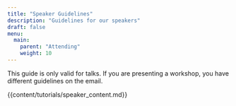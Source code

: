 ```yaml
---
title: "Speaker Guidelines"
description: "Guidelines for our speakers"
draft: false
menu:
  main:
    parent: "Attending"
    weight: 10
---
```


This guide is only valid for talks. If you are presenting a workshop, you have different guidelines on the email.

{{content/tutorials/speaker_content.md}} 

